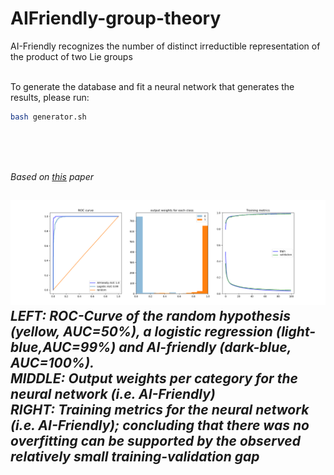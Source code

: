 # AIFriendly-group-theory
AI-Friendly recognizes the number of distinct irreductible representation of the product of two Lie groups

<br>
To generate the database and fit a neural network that generates the results, please run:

```bash
bash generator.sh
```

<br><br>

<br><i>Based on <a href="https://arxiv.org/abs/2011.00871">this</a> paper</i><br>

<h2><p align="center><b>The Database</b></p></h2>
Based on a raw database that has 

* <b>X:</b> Pairs of (padded) weight vectors that generate either SU(2), SU(3), SU(4) or SU(5)
* <b>Y:</b> The number of irreductible representations of the group that results from the tensor product of the respective pair

A simple regular expression is applied and finally a "database.csv" file is geenrated. 
To define a classification task, the default threshold for binary recognition was set as "Y>9", i.e. "more than 9 irreductible representations" 

<h2><p align="center><b>The neural network</b></p></h2>

AI-Friendly performed with accuracy 100%, thus being able to "squeeze" the information that a simple logistic regression wasn't able to extract, see figure below

<img src="gallery/results.png">
<i>LEFT: ROC-Curve of the random hypothesis (yellow, AUC=50%), a logistic regression (light-blue,AUC=99%) and AI-friendly (dark-blue, AUC=100%).
<br>
MIDDLE: Output weights per category for the neural network (i.e. AI-Friendly)
<br>
RIGHT: Training metrics for the neural network (i.e. AI-Friendly); concluding that there was no overfitting can be supported by the observed relatively small training-validation gap</i>
